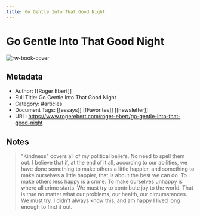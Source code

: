 ```yaml
---
title: Go Gentle Into That Good Night
---
```

# Go Gentle Into That Good Night

![rw-book-cover](https://readwise-assets.s3.amazonaws.com/static/images/article2.74d541386bbf.png)

## Metadata
- Author: [[Roger Ebert]]
- Full Title: Go Gentle Into That Good Night
- Category: #articles
- Document Tags: [[essays]] [[Favorites]] [[newsletter]] 
- URL: https://www.rogerebert.com/roger-ebert/go-gentle-into-that-good-night

## Notes
> "Kindness" covers all of my political beliefs. No need to spell them out. I believe that if, at the end of it all, according to our abilities, we have done something to make others a little happier, and something to make ourselves a little happier, that is about the best we can do. To make others less happy is a crime. To make ourselves unhappy is where all crime starts. We must try to contribute joy to the world. That is true no matter what our problems, our health, our circumstances. We must try. I didn't always know this, and am happy I lived long enough to find it out.

